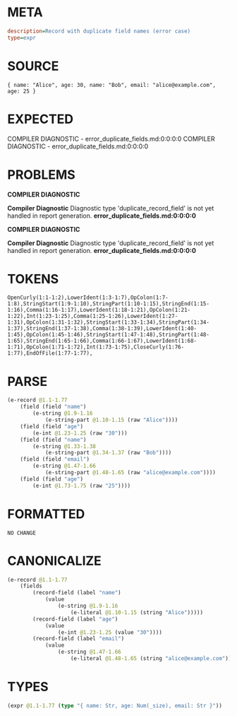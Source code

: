 # META
~~~ini
description=Record with duplicate field names (error case)
type=expr
~~~
# SOURCE
~~~roc
{ name: "Alice", age: 30, name: "Bob", email: "alice@example.com", age: 25 }
~~~
# EXPECTED
COMPILER DIAGNOSTIC - error_duplicate_fields.md:0:0:0:0
COMPILER DIAGNOSTIC - error_duplicate_fields.md:0:0:0:0
# PROBLEMS
**COMPILER DIAGNOSTIC**

**Compiler Diagnostic**
Diagnostic type 'duplicate_record_field' is not yet handled in report generation.
**error_duplicate_fields.md:0:0:0:0**

**COMPILER DIAGNOSTIC**

**Compiler Diagnostic**
Diagnostic type 'duplicate_record_field' is not yet handled in report generation.
**error_duplicate_fields.md:0:0:0:0**

# TOKENS
~~~zig
OpenCurly(1:1-1:2),LowerIdent(1:3-1:7),OpColon(1:7-1:8),StringStart(1:9-1:10),StringPart(1:10-1:15),StringEnd(1:15-1:16),Comma(1:16-1:17),LowerIdent(1:18-1:21),OpColon(1:21-1:22),Int(1:23-1:25),Comma(1:25-1:26),LowerIdent(1:27-1:31),OpColon(1:31-1:32),StringStart(1:33-1:34),StringPart(1:34-1:37),StringEnd(1:37-1:38),Comma(1:38-1:39),LowerIdent(1:40-1:45),OpColon(1:45-1:46),StringStart(1:47-1:48),StringPart(1:48-1:65),StringEnd(1:65-1:66),Comma(1:66-1:67),LowerIdent(1:68-1:71),OpColon(1:71-1:72),Int(1:73-1:75),CloseCurly(1:76-1:77),EndOfFile(1:77-1:77),
~~~
# PARSE
~~~clojure
(e-record @1.1-1.77
	(field (field "name")
		(e-string @1.9-1.16
			(e-string-part @1.10-1.15 (raw "Alice"))))
	(field (field "age")
		(e-int @1.23-1.25 (raw "30")))
	(field (field "name")
		(e-string @1.33-1.38
			(e-string-part @1.34-1.37 (raw "Bob"))))
	(field (field "email")
		(e-string @1.47-1.66
			(e-string-part @1.48-1.65 (raw "alice@example.com"))))
	(field (field "age")
		(e-int @1.73-1.75 (raw "25"))))
~~~
# FORMATTED
~~~roc
NO CHANGE
~~~
# CANONICALIZE
~~~clojure
(e-record @1.1-1.77
	(fields
		(record-field (label "name")
			(value
				(e-string @1.9-1.16
					(e-literal @1.10-1.15 (string "Alice")))))
		(record-field (label "age")
			(value
				(e-int @1.23-1.25 (value "30"))))
		(record-field (label "email")
			(value
				(e-string @1.47-1.66
					(e-literal @1.48-1.65 (string "alice@example.com")))))))
~~~
# TYPES
~~~clojure
(expr @1.1-1.77 (type "{ name: Str, age: Num(_size), email: Str }"))
~~~

